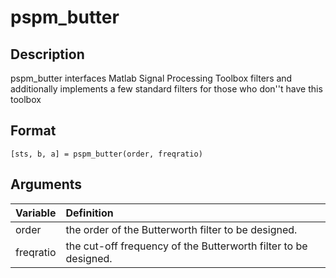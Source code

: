 # pspm_butter
## Description
pspm_butter interfaces Matlab Signal Processing Toolbox filters and additionally implements a few standard filters for those who don''t have this toolbox

## Format
`[sts, b, a] = pspm_butter(order, freqratio)`

## Arguments
| Variable | Definition |
|:--|:--|
| order | the order of the Butterworth filter to be designed. |
| freqratio | the cut-off frequency of the Butterworth filter to be designed. |

